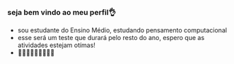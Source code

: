 ### seja bem vindo ao meu perfil👌
* sou estudante do Ensino Médio, estudando pensamento computacional
* esse será um teste que durará pelo resto do ano, espero que as atividades estejam otímas!
* 🤙🤙🤙🤙🤙🤙🤙🤙🤙
